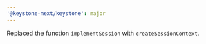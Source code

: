 ```yaml
---
'@keystone-next/keystone': major
---
```


Replaced the function `implementSession` with `createSessionContext`.
